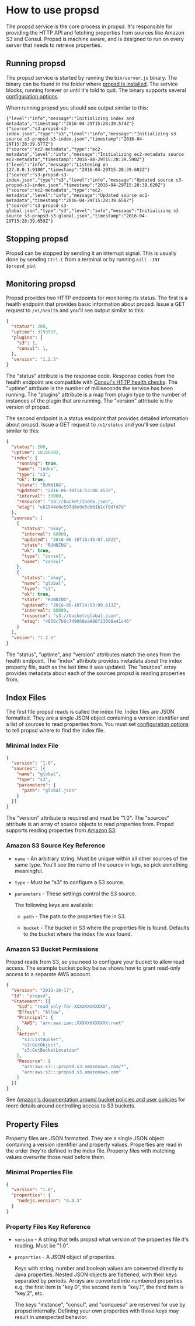 # How to use propsd #

The propsd service is the core process in propsd. It's responsible for
providing the HTTP API and fetching properties from sources like Amazon S3 and
Consul. Propsd is machine aware, and is designed to run on every server that
needs to retrieve properties.

## Running propsd ##

The propsd service is started by running the `bin/server.js` binary. The binary
can be found in the folder where [propsd is installed][installation]. The
service blocks, running forever or until it's told to quit. The binary supports
several [configuration options][configuration].

When running propsd you should see output similar to this:

~~~text
{"level":"info","message":"Initializing index and metadata","timestamp":"2016-04-29T15:28:39.574Z"}
{"source":"s3-propsd-s3-index.json","type":"s3","level":"info","message":"Initializing s3 source s3-propsd-s3-index.json","timestamp":"2016-04-29T15:28:39.577Z"}
{"source":"ec2-metadata","type":"ec2-metadata","level":"info","message":"Initializing ec2-metadata source ec2-metadata","timestamp":"2016-04-29T15:28:39.590Z"}
{"level":"info","message":"Listening on 127.0.0.1:9100","timestamp":"2016-04-29T15:28:39.602Z"}
{"source":"s3-propsd-s3-index.json","type":"s3","level":"info","message":"Updated source s3-propsd-s3-index.json","timestamp":"2016-04-29T15:28:39.620Z"}
{"source":"ec2-metadata","type":"ec2-metadata","level":"info","message":"Updated source ec2-metadata","timestamp":"2016-04-29T15:28:39.658Z"}
{"source":"s3-propsd-s3-global.json","type":"s3","level":"info","message":"Initializing s3 source s3-propsd-s3-global.json","timestamp":"2016-04-29T15:28:39.659Z"}
~~~

## Stopping propsd ##

Propsd can be stopped by sending it an interrupt signal. This is usually done
by sending `Ctrl-C` from a terminal or by running `kill -INT $propsd_pid`.

## Monitoring propsd ##

Propsd provides two HTTP endpoints for monitoring its status. The first is
a health endpoint that provides basic information about propsd. Issue a GET
request to `/v1/health` and you'll see output similar to this:

~~~json
{
  "status": 200,
  "uptime": 3193957,
  "plugins": {
    "s3": 1,
    "consul": 1,
  },
  "version": "1.2.5"
}
~~~

The "status" attribute is the response code. Response codes from the health
endpoint are compatible with [Consul's HTTP health checks][consul]. The
"uptime" attribute is the number of milliseconds the service has been running.
The "plugins" attribute is a map from plugin type to the number of instances of
the plugin that are running. The "version" attribute is the version of propsd.

The second endpoint is a status endpoint that provides detailed information
about propsd. Issue a GET request to `/v1/status` and you'll see output
similar to this:

~~~json
{
  "status": 200,
  "uptime": 18160502,
  "index": {
    "running": true,
    "name": "index",
    "type": "s3",
    "ok": true,
    "state": "RUNNING",
    "updated": "2016-06-10T14:53:08.453Z",
    "interval": 30000,
    "resource": "s3://bucket/index.json",
    "etag": "e81944e6e597d8e9e5db01b1cf9dfd7d"
  },
  "sources": [
    {
      "status": "okay",
      "interval": 60000,
      "updated": "2016-06-10T18:45:07.182Z",
      "state": "RUNNING",
      "ok": true,
      "type": "consul",
      "name": "consul"
    },
    {
      "status": "okay",
      "name": "global",
      "type": "s3",
      "ok": true,
      "state": "RUNNING",
      "updated": "2016-06-10T14:53:09.613Z",
      "interval": 60000,
      "resource": "s3://bucket/global.json",
      "etag": "4856c7b6c749068ea986f23668a41c46"
    }
  ],
  "vesion": "1.2.6"
}
~~~

The "status", "uptime", and "version" attributes match the ones from the health
endpoint. The "index" attribute provides metadata about the index property file,
such as the last time it was updated. The "sources" array provides metadata
about each of the sources propsd is reading properties from.

## Index Files ##

The first file propsd reads is called the index file. Index files are JSON
formatted. They are a single JSON object containing a version identifier and
a list of sources to read properties from. You must set [configuration
options][configuration] to tell propsd where to find the index file.

### Minimal Index File ###

~~~json
{
  "version": "1.0",
  "sources": [{
    "name": "global",
    "type": "s3",
    "parameters": {
      "path": "global.json"
    }
  }]
}
~~~

The "version" attribute is required and must be "1.0". The "sources" attribute
is an array of source objects to read properties from. Propsd supports reading
properties from [Amazon S3][].

### Amazon S3 Source Key Reference ###

* `name` - An arbitrary string. Must be unique within all other sources of the
  same type. You'll see the name of the source in logs, so pick something
  meaningful.

* `type` - Must be "s3" to configure a S3 source.

* `parameters` - These settings control the S3 source.

  The following keys are available:

  * `path` - The path to the properties file in S3.

  * `bucket` - The bucket in S3 where the properties file is found. Defaults to
    the bucket where the index file was found.

### Amazon S3 Bucket Permissions ###

Propsd reads from S3, so you need to configure your bucket to allow read
access. The example bucket policy below shows how to grant read-only access to
a separate AWS account.

~~~json
{
  "Version": "2012-10-17",
  "Id": "propsd",
  "Statement": [{
    "Sid": "read-only-for-XXXXXXXXXXXX",
    "Effect": "Allow",
    "Principal": {
      "AWS": "arn:aws:iam::XXXXXXXXXXXX:root"
    },
    "Action": [
      "s3:ListBucket",
      "s3:GetObject",
      "s3:GetBucketLocation"
    ],
    "Resource": [
      "arn:aws:s3:::propsd.s3.amazonaws.com/*",
      "arn:aws:s3:::propsd.s3.amazonaws.com"
    ]
  }]
}
~~~

See [Amazon's documentation around bucket policies and user
policies][bucket-policies] for more details around controlling access to S3
buckets.

## Property Files ##

Property files are JSON formatted. They are a single JSON object containing
a version identifier and property values. Properties are read in the
order they're defined in the index file. Property files with matching values
overwrite those read before them.

### Minimal Properties File ###

~~~json
{
  "version": "1.0",
  "properties": {
    "nodejs.version": "4.4.3"
  }
}
~~~

### Property Files Key Reference ###

* `version` - A string that tells propsd what version of the properties file
  it's reading. Must be "1.0".

* `properties` - A JSON object of properties.

  Keys with string, number and boolean values are converted directly to Java
  properties. Nested JSON objects are flattened, with their keys separated by
  periods. Arrays are converted into numbered properties e.g. the first item is
  "key.0", the second item is "key.1", the third item is "key.2", etc.

  The keys "instance", "consul", and "conqueso" are reserved for use by propsd
  internally. Defining your own properties with those keys may result in
  unexpected behavior.


[installation]: "./installation.md"
[configuration]: "./configuration.md"
[consul]: https://www.consul.io/docs/agent/checks.html
[Amazon S3]: https://aws.amazon.com/s3/
[bucket-policies]: http://docs.aws.amazon.com/AmazonS3/latest/dev/using-iam-policies.html
